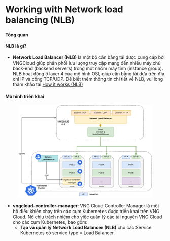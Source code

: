 # Working with Network load balancing (NLB)

#### Tổng quan <a href="#workingwithnetworkloadbalancing-nlb-tongquan" id="workingwithnetworkloadbalancing-nlb-tongquan"></a>

#### NLB là gì? <a href="#workingwithnetworkloadbalancing-nlb-nlblagi" id="workingwithnetworkloadbalancing-nlb-nlblagi"></a>

* &#x20;**Network Load Balancer (NLB)** là một bộ cân bằng tải được cung cấp bởi VNGCloud giúp phân phối lưu lượng truy cập mạng đến nhiều máy chủ back-end (backend servers) trong một nhóm máy tính (instance group). NLB hoạt động ở layer 4 của mô hình OSI, giúp cân bằng tải dựa trên địa chỉ IP và cổng TCP/UDP. Để biết thêm thông tin chi tiết về NLB, vui lòng tham khảo tại [How it works (NLB)](https://docs-admin.vngcloud.vn/pages/viewpage.action?pageId=64553859)

#### Mô hình triển khai <a href="#workingwithnetworkloadbalancing-nlb-mohinhtrienkhai" id="workingwithnetworkloadbalancing-nlb-mohinhtrienkhai"></a>

<figure><img src="../../../.gitbook/assets/image (7).png" alt=""><figcaption></figcaption></figure>

* **vngcloud-controller-manager**: VNG Cloud Controller Manager là một bộ điều khiển chạy trên các cụm Kubernetes được triển khai trên VNG Cloud. Nó chịu trách nhiệm cho việc quản lý các tài nguyên VNG Cloud cho các cụm Kubernetes, bao gồm:
  * **Tạo và quản lý Network Load Balancer (NLB)** cho các Service Kubernetes có service type = Load Balancer.
